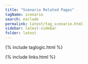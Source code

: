 ```yaml
---
title: "Scenario Related Pages"
tagName: scenario
search: exclude
permalink: latest/tag_scenario.html
sidebar: latest-sidebar
folder: latest
---
```

{% include taglogic.html %}

{% include links.html %}
